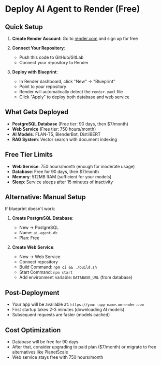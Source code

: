 # Deploy AI Agent to Render (Free)

## Quick Setup

1. **Create Render Account**: Go to [render.com](https://render.com) and sign up for free

2. **Connect Your Repository**: 
   - Push this code to GitHub/GitLab
   - Connect your repository to Render

3. **Deploy with Blueprint**:
   - In Render dashboard, click "New" → "Blueprint"
   - Point to your repository
   - Render will automatically detect the `render.yaml` file
   - Click "Apply" to deploy both database and web service

## What Gets Deployed

- **PostgreSQL Database** (Free tier: 90 days, then $7/month)
- **Web Service** (Free tier: 750 hours/month)
- **AI Models**: FLAN-T5, BlenderBot, DistilBERT
- **RAG System**: Vector search with document indexing

## Free Tier Limits

- **Web Service**: 750 hours/month (enough for moderate usage)
- **Database**: Free for 90 days, then $7/month
- **Memory**: 512MB RAM (sufficient for your models)
- **Sleep**: Service sleeps after 15 minutes of inactivity

## Alternative: Manual Setup

If blueprint doesn't work:

1. **Create PostgreSQL Database**:
   - New → PostgreSQL
   - Name: `ai-agent-db`
   - Plan: Free

2. **Create Web Service**:
   - New → Web Service
   - Connect repository
   - Build Command: `npm ci && ./build.sh`
   - Start Command: `npm start`
   - Add environment variable: `DATABASE_URL` (from database)

## Post-Deployment

- Your app will be available at: `https://your-app-name.onrender.com`
- First startup takes 2-3 minutes (downloading AI models)
- Subsequent requests are faster (models cached)

## Cost Optimization

- Database will be free for 90 days
- After that, consider upgrading to paid plan ($7/month) or migrate to free alternatives like PlanetScale
- Web service stays free with 750 hours/month